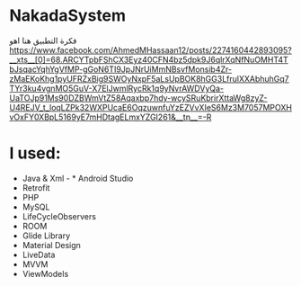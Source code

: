 # NakadaSystem
فكرة التطبيق هنا اهو 
https://www.facebook.com/AhmedMHassaan12/posts/2274160442893095?__xts__[0]=68.ARCYTpbFShCX3Eyz40CFN4bz5dpk9J6qlrXqNfNuOMHT4TbJsqacYqhYgVfMP-gGoN6TI9JpJNrUiMmNBsvfMonsib4Zr-zMaEKoKhg1pyUFRZxBig9SWOyNxpF5aLsUpBOK8hGG3LfrulXXAbhuhGq7TYr3ku4vgnMO5GuV-X7ElJwmlRycRk1q9yNvrAWDVyQa-UaTOJp91Ms90DZBWmVtZ58Aqaxbp7hdy-wcySRuKbrirXttaWg8zyZ-U4REJV_t_loqLZPk32WXPUcaE6OqzuwnfuYzEZVvXIeS6Mz3M7057MPOXHvOxFY0XBpL5169yE7mHDtagELmxYZGI261&__tn__=-R

# I  used:
* Java & Xml - * Android  Studio
* Retrofit 
* PHP
* MySQL
* LifeCycleObservers
* ROOM
* Glide Library
* Material Design
* LiveData
* MVVM
* ViewModels

